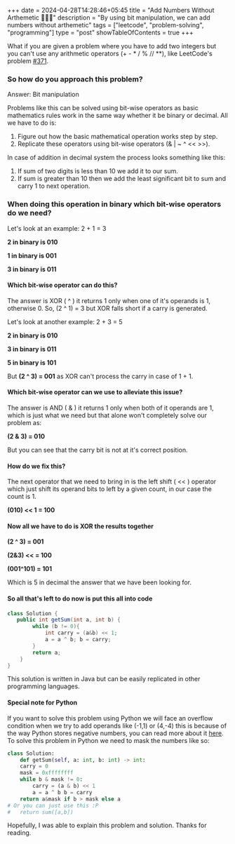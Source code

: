 +++
date = 2024-04-28T14:28:46+05:45
title = "Add Numbers Without Arthemetic 🙅‍♂️➕"
description = "By using bit manipulation, we can add numbers without arthemetic"
tags = ["leetcode", "problem-solving", "programming"]
type = "post"
showTableOfContents = true
+++

What if you are given a problem where you have to add two integers but you can't use any arithmetic operators (+ - \* / % // \*\*), like LeetCode's problem [#371](https://leetcode.com/problems/sum-of-two-integers).

### So how do you approach this problem?

Answer: Bit manipulation

Problems like this can be solved using bit-wise operators as basic mathematics rules work in the same way whether it be binary or decimal.
All we have to do is:

1. Figure out how the basic mathematical operation works step by step.
2. Replicate these operators using bit-wise operators (& | ~ ^ << >>).

In case of addition in decimal system the process looks something like this:

1. If sum of two digits is less than 10 we add it to our sum.
2. If sum is greater than 10 then we add the least significant bit to sum and carry 1 to next operation.

### When doing this operation in binary which bit-wise operators do we need?

Let's look at an example: 2 + 1 = 3

**2 in binary is 010**

**1 in binary is 001**

**3 in binary is 011**

#### Which bit-wise operator can do this?

The answer is XOR ( ^ ) it returns 1 only when one of it's operands is 1, otherwise 0.
So, (2 ^ 1) = 3 but XOR falls short if a carry is generated.

Let's look at another example: 2 + 3 = 5

**2 in binary is 010**

**3 in binary is 011**

**5 in binary is 101**

But **(2 ^ 3) = 001** as XOR can't process the carry in case of 1 + 1.

#### Which bit-wise operator can we use to alleviate this issue?

The answer is AND ( & ) it returns 1 only when both of it operands are 1, which is just what we need but that alone won't completely solve our problem as:

**(2 & 3) = 010**

But you can see that the carry bit is not at it's correct position.

#### How do we fix this?

The next operator that we need to bring in is the left shift ( << ) operator which just shift its operand bits to left by a given count, in our case the count is 1.

**(010) << 1 = 100**

#### Now all we have to do is XOR the results together

**(2 ^ 3) = 001**

**(2&3) << = 100**

**(001^101) = 101**

Which is 5 in decimal the answer that we have been looking for.

#### So all that's left to do now is put this all into code

```java
class Solution {
   public int getSum(int a, int b) {
        while (b != 0){
            int carry = (a&b) << 1;
            a = a ^ b; b = carry;
        }
        return a;
    }
}
```

This solution is written in Java but can be easily replicated in other programming languages.

#### Special note for Python

If you want to solve this problem using Python we will face an overflow condition when we try to add operands like (-1,1) or (4,-4) this is because of the way Python stores negative numbers, you can read more about it [here](https://wiki.python.org/moin/BitwiseOperators).
To solve this problem in Python we need to mask the numbers like so:

```python
class Solution:
    def getSum(self, a: int, b: int) -> int:
    carry = 0
    mask = 0xffffffff
    while b & mask != 0:
        carry = (a & b) << 1
        a = a ^ b b = carry
    return a&mask if b > mask else a
# Or you can just use this :P
#   return sum([a,b])
```

Hopefully, I was able to explain this problem and solution.
Thanks for reading.
